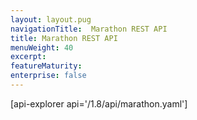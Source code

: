 ```yaml
---
layout: layout.pug
navigationTitle:  Marathon REST API
title: Marathon REST API
menuWeight: 40
excerpt:
featureMaturity:
enterprise: false
---
```


[api-explorer api='/1.8/api/marathon.yaml']